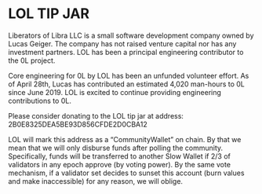 # LOL TIP JAR

Liberators of Libra LLC is a small software development company owned by Lucas Geiger. The company has not raised venture capital nor has any investment partners. LOL has been a principal engineering contributor to the 0L project.

Core engineering for 0L by LOL has been an unfunded volunteer effort. As of April 28th, Lucas has contributed an estimated 4,020 man-hours to 0L since June 2019. LOL is excited to continue providing engineering contributions to 0L.

Please consider donating to the LOL tip jar at address: 2B0E8325DEA5BE93D856CFDE2D0CBA12

LOL will mark this address as a “CommunityWallet” on chain. By that we mean that we will only disburse funds after polling the community. Specifically, funds will be transferred to another Slow Wallet if 2/3 of validators in any epoch approve (by voting power). By the same vote mechanism, if a validator set decides to sunset this account (burn values and make inaccessible) for any reason, we will oblige.
